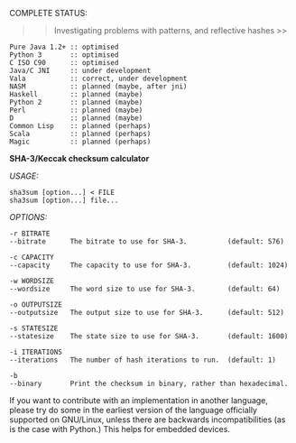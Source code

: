 COMPLETE STATUS:

>> Investigating problems with patterns, and reflective hashes  >>

    Pure Java 1.2+ :: optimised
    Python 3       :: optimised
    C ISO C90      :: optimised
    Java/C JNI     :: under development
    Vala           :: correct, under development
    NASM           :: planned (maybe, after jni)
    Haskell        :: planned (maybe)
    Python 2       :: planned (maybe)
    Perl           :: planned (maybe)
    D              :: planned (maybe)
    Common Lisp    :: planned (perhaps)
    Scala          :: planned (perhaps)
    Magic          :: planned (perhaps)


**SHA-3/Keccak checksum calculator**

*USAGE:*

    sha3sum [option...] < FILE
    sha3sum [option...] file...

*OPTIONS:*

    -r BITRATE
    --bitrate      The bitrate to use for SHA-3.          (default: 576)
    
    -c CAPACITY
    --capacity     The capacity to use for SHA-3.         (default: 1024)
    
    -w WORDSIZE
    --wordsize     The word size to use for SHA-3.        (default: 64)
    
    -o OUTPUTSIZE
    --outputsize   The output size to use for SHA-3.      (default: 512)
    
    -s STATESIZE
    --statesize    The state size to use for SHA-3.       (default: 1600)
    
    -i ITERATIONS
    --iterations   The number of hash iterations to run.  (default: 1)
    
    -b
    --binary       Print the checksum in binary, rather than hexadecimal.


If you want to contribute with an implementation in another
language, please try do some in the earliest version of the
language officially supported on GNU/Linux, unless there are
backwards incompatibilities (as is the case with Python.)
This helps for embedded devices.

